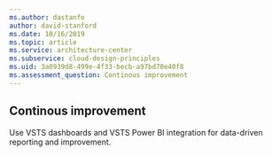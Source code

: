 ```yaml
---
ms.author: dastanfo
author: david-stanford
ms.date: 10/16/2019
ms.topic: article
ms.service: architecture-center
ms.subservice: cloud-design-principles
ms.uid: 3a0939d8-499e-4f33-becb-a97bd70e40f8
ms.assessment_question: Continous improvement
---
```

## Continous improvement

Use VSTS dashboards and VSTS Power BI integration for data-driven reporting and improvement.
